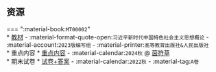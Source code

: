 ## 资源  
=== ":material-book:`MT00002`"  
    * [教材](http://api.cqu-openlib.cn/file?key=iYY3s23c2y6f) - :material-format-quote-open:`习近平新时代中国特色社会主义思想概论` - :material-account:`2023版编写组` - :material-printer:`高等教育出版社&人民出版社`  
    * 重点内容
        * [重点内容](http://api.cqu-openlib.cn/file?key=iPcMl2ji4gch) - :material-calendar:`2024秋` @ [茵符草](../contributor/茵符草.md)  
    * 期末试卷
        * [试卷+答案](http://api.cqu-openlib.cn/file?key=iih602iamzmf) - :material-calendar:`2022秋` - :material-tag:`A卷`  